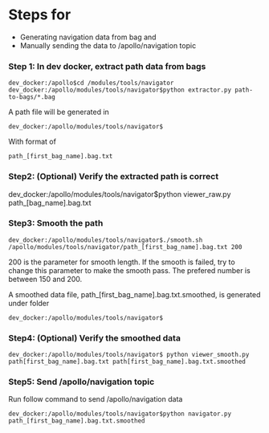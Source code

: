 # Steps for 

- Generating navigation data from bag and 
- Manually sending the data to /apollo/navigation topic 

### Step 1: In dev docker, extract path data from bags

```
dev_docker:/apollo$cd /modules/tools/navigator 
dev_docker:/apollo/modules/tools/navigator$python extractor.py path-to-bags/*.bag 
```

A path file will be generated in  

```
dev_docker:/apollo/modules/tools/navigator$ 
```

With format of  

```
path_[first_bag_name].bag.txt 
```



### Step2: (Optional) Verify the extracted path is correct   

dev_docker:/apollo/modules/tools/navigator$python viewer_raw.py path_[bag_name].bag.txt 

### Step3: Smooth the path  

```
dev_docker:/apollo/modules/tools/navigator$./smooth.sh /apollo/modules/tools/navigator/path_[first_bag_name].bag.txt 200
```

200 is the parameter for smooth length. If the smooth is failed, try to change this parameter to make the smooth pass. The prefered number is between 150 and 200. 

A smoothed data file, path_[first_bag_name].bag.txt.smoothed, is generated under folder   

```
dev_docker:/apollo/modules/tools/navigator$
```

### Step4: (Optional) Verify the smoothed data

```
dev_docker:/apollo/modules/tools/navigator$ python viewer_smooth.py path[first_bag_name].bag.txt path[first_bag_name].bag.txt.smoothed 
```



### Step5: Send /apollo/navigation topic 

Run follow command to send /apollo/navigation  data 

```
dev_docker:/apollo/modules/tools/navigator$python navigator.py path_[first_bag_name].bag.txt.smoothed
```